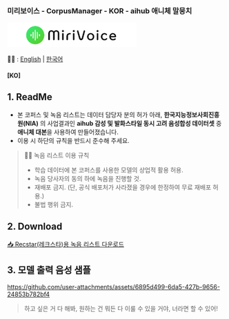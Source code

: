 ### 미리보이스 - CorpusManager - KOR - aihub 애니체 말뭉치
<img src="..\..\..\Misc\title.png" height="57"/>

📜🧐 :
[English](README.md) | [한국어](README-ko.md)
#### [KO]

## 1. ReadMe
- 본 코퍼스 및 녹음 리스트는 데이터 담당자 분의 허가 아래, **한국지능정보사회진흥원(NIA)** 의 사업결과인 **aihub 감성 및 발화스타일 동시 고려 음성합성 데이터셋** 중 **애니체 대본**을 사용하여 만들어졌습니다.
- 이용 시 하단의 규칙을 반드시 준수해 주세요.

> 👨‍⚖️ 녹음 리스트 이용 규칙
> - 학습 데이터에 본 코퍼스를 사용한 모델의 상업적 활용 허용.
> - 녹음 당사자의 동의 하에 녹음을 진행할 것.
> - 재배포 금지. (단, 공식 배포처가 사라졌을 경우에 한정하여 무료 재배포 허용.)
> - 불법 행위 금지.

## 2. Download
[📥 Recstar(레크스타)용 녹음 리스트 다운로드](https://github.com/EX3exp/MiriVoiceSupport-CorpusManager/releases/latest/download/KOR-AA_reclist_for_recstar.zip)

## 3. 모델 출력 음성 샘플


https://github.com/user-attachments/assets/6895d499-6da5-427b-9656-24853b782bf4

> 하고 싶은 거 다 해봐, 원하는 건 뭐든 다 이룰 수 있을 거야, 너라면 할 수 있어!

